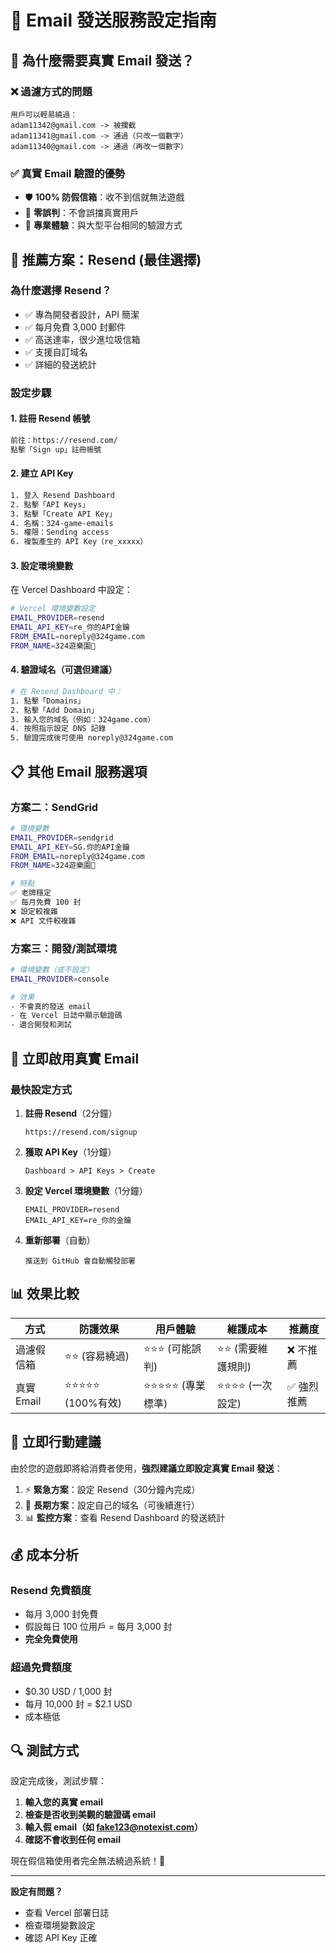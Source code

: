 # 📧 Email 發送服務設定指南

## 🎯 **為什麼需要真實 Email 發送？**

### ❌ **過濾方式的問題**
```
用戶可以輕易繞過：
adam11342@gmail.com -> 被攔截
adam11341@gmail.com -> 通過（只改一個數字）
adam11340@gmail.com -> 通過（再改一個數字）
```

### ✅ **真實 Email 驗證的優勢**
- 🛡️ **100% 防假信箱**：收不到信就無法遊戲
- 🎯 **零誤判**：不會誤擋真實用戶
- 📧 **專業體驗**：與大型平台相同的驗證方式

## 🚀 **推薦方案：Resend (最佳選擇)**

### **為什麼選擇 Resend？**
- ✅ 專為開發者設計，API 簡潔
- ✅ 每月免費 3,000 封郵件
- ✅ 高送達率，很少進垃圾信箱
- ✅ 支援自訂域名
- ✅ 詳細的發送統計

### **設定步驟**

#### 1. 註冊 Resend 帳號
```bash
前往：https://resend.com/
點擊「Sign up」註冊帳號
```

#### 2. 建立 API Key
```bash
1. 登入 Resend Dashboard
2. 點擊「API Keys」
3. 點擊「Create API Key」
4. 名稱：324-game-emails
5. 權限：Sending access
6. 複製產生的 API Key（re_xxxxx）
```

#### 3. 設定環境變數
在 Vercel Dashboard 中設定：

```bash
# Vercel 環境變數設定
EMAIL_PROVIDER=resend
EMAIL_API_KEY=re_你的API金鑰
FROM_EMAIL=noreply@324game.com
FROM_NAME=324遊樂園🎠
```

#### 4. 驗證域名（可選但建議）
```bash
# 在 Resend Dashboard 中：
1. 點擊「Domains」
2. 點擊「Add Domain」  
3. 輸入您的域名（例如：324game.com）
4. 按照指示設定 DNS 記錄
5. 驗證完成後可使用 noreply@324game.com
```

## 📋 **其他 Email 服務選項**

### **方案二：SendGrid**
```bash
# 環境變數
EMAIL_PROVIDER=sendgrid
EMAIL_API_KEY=SG.你的API金鑰
FROM_EMAIL=noreply@324game.com
FROM_NAME=324遊樂園🎠

# 特點
✅ 老牌穩定
✅ 每月免費 100 封
❌ 設定較複雜
❌ API 文件較複雜
```

### **方案三：開發/測試環境**
```bash
# 環境變數（或不設定）
EMAIL_PROVIDER=console

# 效果
- 不會真的發送 email
- 在 Vercel 日誌中顯示驗證碼
- 適合開發和測試
```

## 🔧 **立即啟用真實 Email**

### **最快設定方式**

1. **註冊 Resend**（2分鐘）
   ```
   https://resend.com/signup
   ```

2. **獲取 API Key**（1分鐘）
   ```
   Dashboard > API Keys > Create
   ```

3. **設定 Vercel 環境變數**（1分鐘）
   ```
   EMAIL_PROVIDER=resend
   EMAIL_API_KEY=re_你的金鑰
   ```

4. **重新部署**（自動）
   ```
   推送到 GitHub 會自動觸發部署
   ```

## 📊 **效果比較**

| 方式 | 防護效果 | 用戶體驗 | 維護成本 | 推薦度 |
|------|---------|---------|----------|--------|
| 過濾假信箱 | ⭐⭐ (容易繞過) | ⭐⭐⭐ (可能誤判) | ⭐⭐ (需要維護規則) | ❌ 不推薦 |
| 真實 Email | ⭐⭐⭐⭐⭐ (100%有效) | ⭐⭐⭐⭐⭐ (專業標準) | ⭐⭐⭐⭐ (一次設定) | ✅ 強烈推薦 |

## 🚨 **立即行動建議**

由於您的遊戲即將給消費者使用，**強烈建議立即設定真實 Email 發送**：

1. ⚡ **緊急方案**：設定 Resend（30分鐘內完成）
2. 🎯 **長期方案**：設定自己的域名（可後續進行）
3. 📊 **監控方案**：查看 Resend Dashboard 的發送統計

## 💰 **成本分析**

### **Resend 免費額度**
- 每月 3,000 封免費
- 假設每日 100 位用戶 = 每月 3,000 封
- **完全免費使用**

### **超過免費額度**
- $0.30 USD / 1,000 封
- 每月 10,000 封 = $2.1 USD
- 成本極低

## 🔍 **測試方式**

設定完成後，測試步驟：

1. **輸入您的真實 email**
2. **檢查是否收到美觀的驗證碼 email**
3. **輸入假 email（如 fake123@notexist.com）**
4. **確認不會收到任何 email**

現在假信箱使用者完全無法繞過系統！🎯

---

**設定有問題？**
- 查看 Vercel 部署日誌
- 檢查環境變數設定
- 確認 API Key 正確
